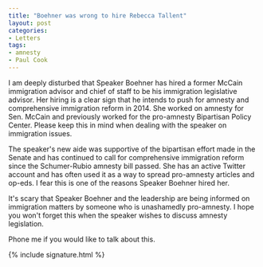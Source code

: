 ```yaml
---
title: "Boehner was wrong to hire Rebecca Tallent"
layout: post
categories:
- Letters
tags:
- amnesty
- Paul Cook
---
```


I am deeply disturbed that Speaker Boehner has hired a former McCain immigration advisor and chief of staff to be his immigration legislative advisor. Her hiring is a clear sign that he intends to push for amnesty and comprehensive immigration reform in 2014. She worked on amnesty for Sen. McCain and previously worked for the pro-amnesty Bipartisan Policy Center. Please keep this in mind when dealing with the speaker on immigration issues.

The speaker's new aide was supportive of the bipartisan effort made in the Senate and has continued to call for comprehensive immigration reform since the Schumer-Rubio amnesty bill passed. She has an active Twitter account and has often used it as a way to spread pro-amnesty articles and op-eds. I fear this is one of the reasons Speaker Boehner hired her.

It's scary that Speaker Boehner and the leadership are being informed on immigration matters by someone who is unashamedly pro-amnesty. I hope you won't forget this when the speaker wishes to discuss amnesty legislation.

Phone me if you would like to talk about this.

{% include signature.html %}
